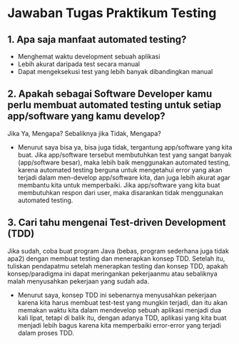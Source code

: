 # Jawaban Tugas Praktikum Testing

## 1. Apa saja manfaat automated testing?
- Menghemat waktu development sebuah aplikasi
- Lebih akurat daripada test secara manual
- Dapat mengeksekusi test yang lebih banyak dibandingkan manual

## 2. Apakah sebagai Software Developer kamu perlu membuat automated testing untuk setiap app/software yang kamu develop?
Jika Ya, Mengapa? Sebaliknya jika Tidak, Mengapa?
- Menurut saya bisa ya, bisa juga tidak, tergantung app/software yang kita buat. Jika app/software tersebut membutuhkan test yang sangat banyak (app/software besar), maka lebih baik menggunakan automated testing, karena automated testing berguna untuk mengetahui error yang akan terjadi dalam men-develop app/software kita, dan juga lebih akurat agar membantu kita untuk memperbaiki. Jika app/software yang kita buat membutuhkan respon dari user, maka disarankan tidak menggunakan automated testing.

## 3. Cari tahu mengenai Test-driven Development (TDD)
Jika sudah, coba buat program Java (bebas, program sederhana juga tidak apa2) dengan membuat testing dan menerapkan konsep TDD.
Setelah itu, tuliskan pendapatmu setelah menerapkan testing dan konsep TDD, apakah konsep/paradigma ini dapat meringankan pekerjaanmu atau sebaliknya malah menyusahkan pekerjaan yang sudah ada.
- Menurut saya, konsep TDD ini sebenarnya menyusahkan pekerjaan karena kita harus membuat test-test yang mungkin terjadi, dan itu akan memakan waktu kita dalam mendevelop sebuah aplikasi menjadi dua kali lipat, tetapi di balik itu, dengan adanya TDD, aplikasi yang kita buat menjadi lebih bagus karena kita memperbaiki error-error yang terjadi dalam proses TDD.
